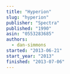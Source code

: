 ```yaml
---
title: "Hyperion"
slug: "hyperion"
publisher: "Spectra"
published: "1990"
asin: "0553283685"
authors:
  - dan-simmons
started: "2013-06-21"
start_year: "2013"
finished: "2013-07-06"
---
```

